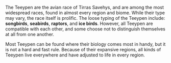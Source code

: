 The Teeypen are the avian race of Tirras Savehys, and are among the most widespread races, found in almost every region and biome. While their type may vary, the race itself is prolific. The loose typing of the Teeypen include: **songbirds**, **seabirds**, **raptors**, and **ice birds**. However, all Teeypen are compatible with each other, and some choose not to distinguish themselves at all from one another. 

Most Teeypen can be found where their biology comes most in handy, but it is not a hard and fast rule. Because of their expansive regions, all kinds of Teeypen live everywhere and have adjusted to life in every region. 
